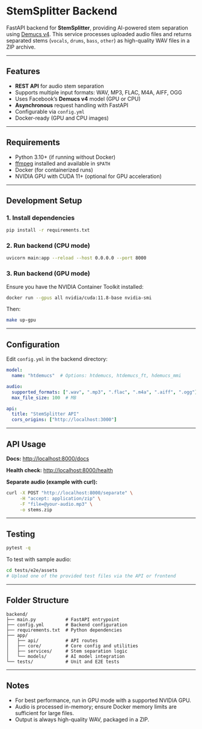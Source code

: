 # StemSplitter Backend

FastAPI backend for **StemSplitter**, providing AI-powered stem separation using [Demucs v4](https://github.com/facebookresearch/demucs).
This service processes uploaded audio files and returns separated stems (`vocals`, `drums`, `bass`, `other`) as high-quality WAV files in a ZIP archive.

---

## Features

* **REST API** for audio stem separation
* Supports multiple input formats: WAV, MP3, FLAC, M4A, AIFF, OGG
* Uses Facebook’s **Demucs v4** model (GPU or CPU)
* **Asynchronous** request handling with FastAPI
* Configurable via `config.yml`
* Docker-ready (GPU and CPU images)

---

## Requirements

* Python 3.10+ (if running without Docker)
* [ffmpeg](https://ffmpeg.org/) installed and available in `$PATH`
* Docker (for containerized runs)
* NVIDIA GPU with CUDA 11+ (optional for GPU acceleration)

---

## Development Setup

### 1. Install dependencies

```bash
pip install -r requirements.txt
```

### 2. Run backend (CPU mode)

```bash
uvicorn main:app --reload --host 0.0.0.0 --port 8000
```

### 3. Run backend (GPU mode)

Ensure you have the NVIDIA Container Toolkit installed:

```bash
docker run --gpus all nvidia/cuda:11.8-base nvidia-smi
```

Then:

```bash
make up-gpu
```

---

## Configuration

Edit `config.yml` in the backend directory:

```yaml
model:
  name: "htdemucs"  # Options: htdemucs, htdemucs_ft, hdemucs_mmi

audio:
  supported_formats: [".wav", ".mp3", ".flac", ".m4a", ".aiff", ".ogg"]
  max_file_size: 100  # MB

api:
  title: "StemSplitter API"
  cors_origins: ["http://localhost:3000"]
```

---

## API Usage

**Docs:**
[http://localhost:8000/docs](http://localhost:8000/docs)

**Health check:**
[http://localhost:8000/health](http://localhost:8000/health)

**Separate audio (example with curl):**

```bash
curl -X POST "http://localhost:8000/separate" \
     -H "accept: application/zip" \
     -F "file=@your-audio.mp3" \
     -o stems.zip
```

---

## Testing

```bash
pytest -q
```

To test with sample audio:

```bash
cd tests/e2e/assets
# Upload one of the provided test files via the API or frontend
```

---

## Folder Structure

```
backend/
├── main.py           # FastAPI entrypoint
├── config.yml        # Backend configuration
├── requirements.txt  # Python dependencies
├── app/
│   ├── api/          # API routes
│   ├── core/         # Core config and utilities
│   ├── services/     # Stem separation logic
│   └── models/       # AI model integration
└── tests/            # Unit and E2E tests
```

---

## Notes

* For best performance, run in GPU mode with a supported NVIDIA GPU.
* Audio is processed in-memory; ensure Docker memory limits are sufficient for large files.
* Output is always high-quality WAV, packaged in a ZIP.
